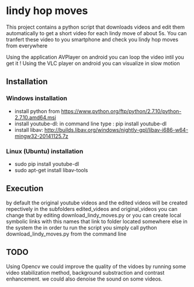# lindy hop moves
This project contains a python script that downloads videos and edit them automatically to get a short video for each lindy move of about 5s.
You can tranfert these video to you smartphone and check you lindy hop moves from everywhere

Using the application AVPlayer on android you can loop the video intil you get it !
Using the VLC player on android you can visualize in slow motion

## Installation

### Windows installation


 * install python from https://www.python.org/ftp/python/2.7.10/python-2.7.10.amd64.msi
 * install youtube-dl: in command line type : pip install youtube-dl
 * install libav: http://builds.libav.org/windows/nightly-gpl/libav-i686-w64-mingw32-20141125.7z

### Linux (Ubuntu) installation
 
 * sudo pip install youtube-dl
 * sudo apt-get install libav-tools

## Execution

by default the original youtube videos and the edited videos will be created repectively in the subfolders edited_videos and original_videos
you can change that by editing download_lindy_moves.py or you can create local symbolic links with this names that link to folder located somewhere else in the system
the in order tu run the script you simply call python download_lindy_moves.py from the command line

## TODO

Using Opencv we could improve the quality of the vidoes by running some video stabilization method, background substraction and contrast enhancement.
we could also denoise the sound on some videos.













